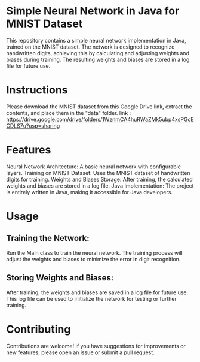 # Simple Neural Network in Java for MNIST Dataset

This repository contains a simple neural network implementation in Java, trained on the MNIST dataset. The network is designed to recognize handwritten digits, achieving this by calculating and adjusting weights and biases during training. The resulting weights and biases are stored in a log file for future use.

# Instructions
Please download the MNIST dataset from this Google Drive link, extract the contents, and place them in the "data" folder.
link : https://drive.google.com/drive/folders/1WznmCA4huRWaZMk5ubp4xsPGcECDLS7u?usp=sharing

# Features
Neural Network Architecture: A basic neural network with configurable layers.
Training on MNIST Dataset: Uses the MNIST dataset of handwritten digits for training.
Weights and Biases Storage: After training, the calculated weights and biases are stored in a log file.
Java Implementation: The project is entirely written in Java, making it accessible for Java developers.

# Usage
## Training the Network:
Run the Main class to train the neural network. The training process will adjust the weights and biases to minimize the error in digit recognition.

## Storing Weights and Biases:
After training, the weights and biases are saved in a log file for future use. This log file can be used to initialize the network for testing or further training.

# Contributing
Contributions are welcome! If you have suggestions for improvements or new features, please open an issue or submit a pull request.
